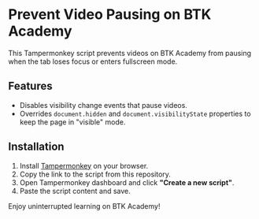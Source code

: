 # Prevent Video Pausing on BTK Academy

This Tampermonkey script prevents videos on BTK Academy from pausing when the tab loses focus or enters fullscreen mode.

## Features
- Disables visibility change events that pause videos.
- Overrides `document.hidden` and `document.visibilityState` properties to keep the page in "visible" mode.

## Installation
1. Install [Tampermonkey](https://www.tampermonkey.net/) on your browser.
2. Copy the link to the script from this repository.
3. Open Tampermonkey dashboard and click **"Create a new script"**.
4. Paste the script content and save.

Enjoy uninterrupted learning on BTK Academy!
